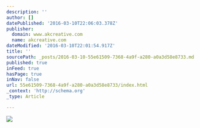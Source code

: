 ```yaml
---
description: ''
author: []
datePublished: '2016-03-10T22:06:03.378Z'
publisher:
  domain: www.akcreative.com
  name: akcreative.com
dateModified: '2016-03-10T22:01:54.917Z'
title: ''
sourcePath: _posts/2016-03-10-55e61509-7368-4a9f-a280-a0a3d58e8733.md
published: true
inFeed: true
hasPage: true
inNav: false
url: 55e61509-7368-4a9f-a280-a0a3d58e8733/index.html
_context: 'http://schema.org'
_type: Article

---
```

![](http://static1.squarespace.com/static/564fa070e4b08f0af884773e/565dd693e4b04e2b91148762/565dd88ae4b04e2b9114a695/1448990860340/cheetahcard.jpg?format=1500w)